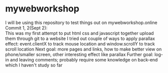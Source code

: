 # mywebworkshop
I will be using this repository to test things out on mywebworkshop.online  <br />
Commit 1, 2(Sept 2):  <br />
  This was my first attempt to put html css and javascript together upload them through git to a website
  I tried out couple of ways to apply parallax effect: event.clientX to track mouse location and window.scrollY to track scroll location
  Next goal: more pages and links, how to make better view on phone/smaller screen, other interesting effect like parallax
  Further goal: log-in and leaving comments; probably require some knowledge on back-end which I haven't study so far
